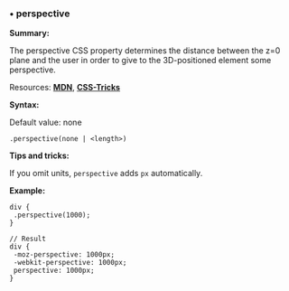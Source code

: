 ### <a name="perspective"></a> &#8226; perspective
**Summary:**

The perspective CSS property determines the distance between the z=0 plane and the user in order to give to the 3D-positioned element some perspective.

Resources: **[MDN](https://developer.mozilla.org/en-US/docs/Web/CSS/perspective)**, **[CSS-Tricks](http://css-tricks.com/almanac/properties/p/perspective/)**

**Syntax:**

Default value: none

    .perspective(none | <length>)

**Tips and tricks:**

  If you omit units, `perspective` adds `px` automatically.  
  
**Example:**

    div {
     .perspective(1000);
    }
    
    // Result
    div {
     -moz-perspective: 1000px;
     -webkit-perspective: 1000px;
     perspective: 1000px;
    }


